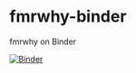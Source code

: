 # fmrwhy-binder
fmrwhy on Binder

[![Binder](https://notebooks.gesis.org/binder/badge_logo.svg)](https://notebooks.gesis.org/binder/v2/gh/negatoscope/fmrwhy-binder/HEAD)
